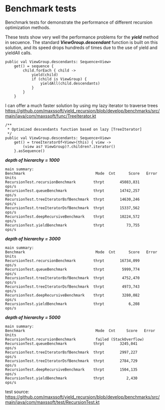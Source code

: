 # Benchmark tests
Benchmark tests for demonstrate the performance of different recursion optimization methods.

These tests show very well the performance problems for the ***yield*** method in secuence.
The standard ***ViewGroup.descendant*** function is built on this solution, and its speed drops hundreds of times due to the use of yield and yieldAll calls.
```
public val ViewGroup.descendants: Sequence<View>
    get() = sequence {
        child.forEach { child ->
            yield(child)
            if (child is ViewGroup) {
                yieldAll(child.descendants)
            }
        }
    }
```

I can offer a much faster solution by using my lazy iterator to traverse trees
https://github.com/maxssoft/yield_recursion/blob/develop/benchmarks/src/main/java/com/maxssoft/func/TreeIterator.kt
```
/**
 * Optimized descendants function based on lazy [TreeIterator]
 */
public val ViewGroup.descendants: Sequence<View>
    get() = treeIteratorOf<View>(this) { view ->
        (view as? ViewGroup)?.children?.iterator()
    }.asSequence()
```


***depth of hierarchy = 1000***
```
main summary:
Benchmark                                Mode  Cnt      Score   Error  Units
RecursionTest.recursionBenchmark        thrpt       45083,831          ops/s
RecursionTest.queueBenchmark            thrpt       14742,257          ops/s
RecursionTest.treeIteratorBsfBenchmark  thrpt       14630,246          ops/s
RecursionTest.treeIteratorDsfBenchmark  thrpt       15337,562          ops/s
RecursionTest.deepRecursiveBenchmark    thrpt       10224,572          ops/s
RecursionTest.yieldBenchmark            thrpt          73,755          ops/s
```

***depth of hierarchy = 3000***
```
main summary:
Benchmark                                Mode  Cnt      Score   Error  Units
RecursionTest.recursionBenchmark        thrpt       16734,099          ops/s
RecursionTest.queueBenchmark            thrpt        5999,774          ops/s
RecursionTest.treeIteratorBsfBenchmark  thrpt        4752,470          ops/s
RecursionTest.treeIteratorDsfBenchmark  thrpt        4973,743          ops/s
RecursionTest.deepRecursiveBenchmark    thrpt        3280,082          ops/s
RecursionTest.yieldBenchmark            thrpt           6,208          ops/s
```

***depth of hierarchy = 5000***
```
main summary:
Benchmark                                Mode  Cnt     Score   Error  Units
RecursionTest.recursionBenchmark         failed (StackOverflow)
RecursionTest.queueBenchmark            thrpt       3245,041          ops/s
RecursionTest.treeIteratorBsfBenchmark  thrpt       2997,227          ops/s
RecursionTest.treeIteratorDsfBenchmark  thrpt       2784,729          ops/s
RecursionTest.deepRecursiveBenchmark    thrpt       1504,135          ops/s
RecursionTest.yieldBenchmark            thrpt          2,430          ops/s
```
test source:  https://github.com/maxssoft/yield_recursion/blob/develop/benchmarks/src/main/java/com/maxssoft/test/RecursionTest.kt
